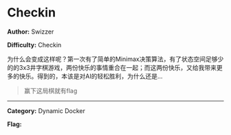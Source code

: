 # Checkin

**Author:** Swizzer

**Difficulty:** Checkin

为什么会变成这样呢？第一次有了简单的Minimax决策算法，有了状态空间足够少的的3x3井字棋游戏，两份快乐的事情重合在一起；而这两份快乐，又给我带来更多的快乐。得到的，本该是对AI的轻松胜利，为什么还是...

> 赢下这局棋就有flag

---

**Category:** Dynamic Docker

**Flag:** 